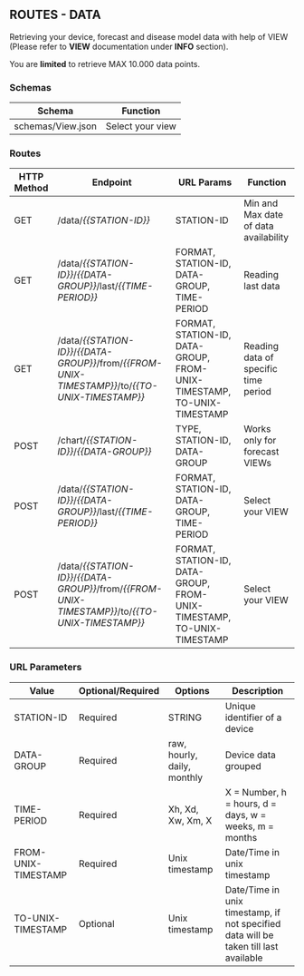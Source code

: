 ## ROUTES - DATA

Retrieving your device, forecast and disease model data with help of VIEW (Please refer to **VIEW** documentation under **INFO** section). 

You are **limited** to retrieve MAX 10.000 data points.

### Schemas

| Schema                  | Function                    | 
|-------------------------|-----------------------------|
| schemas/View.json | Select your view    |

### Routes

| HTTP Method   |    Endpoint    | URL Params | Function                           |
| ------------- |----------------|------------| -----------------------------------|
| GET           | /data/*{{STATION-ID}}* | STATION-ID       | Min and Max date of data availability |
| GET           | /data/*{{STATION-ID}}*/*{{DATA-GROUP}}*/last/*{{TIME-PERIOD}}* | FORMAT, STATION-ID, DATA-GROUP, TIME-PERIOD       | Reading last data              |
| GET           | /data/*{{STATION-ID}}*/*{{DATA-GROUP}}*/from/*{{FROM-UNIX-TIMESTAMP}}*/to/*{{TO-UNIX-TIMESTAMP}}* | FORMAT, STATION-ID, DATA-GROUP, FROM-UNIX-TIMESTAMP, TO-UNIX-TIMESTAMP       | Reading data of specific time period           |
| POST          | /chart/*{{STATION-ID}}*/*{{DATA-GROUP}}* | TYPE, STATION-ID, DATA-GROUP       | Works only for forecast VIEWs |
| POST          | /data/*{{STATION-ID}}*/*{{DATA-GROUP}}*/last/*{{TIME-PERIOD}}* | FORMAT, STATION-ID, DATA-GROUP, TIME-PERIOD       | Select your VIEW      |
| POST          | /data/*{{STATION-ID}}*/*{{DATA-GROUP}}*/from/*{{FROM-UNIX-TIMESTAMP}}*/to/*{{TO-UNIX-TIMESTAMP}}* | FORMAT, STATION-ID, DATA-GROUP, FROM-UNIX-TIMESTAMP, TO-UNIX-TIMESTAMP       | Select your VIEW    |

### URL Parameters

| Value                   | Optional/Required           |  Options                    | Description                |
|-------------------------|-----------------------------|-----------------------------|----------------------------|
| STATION-ID              | Required                    | STRING                      | Unique identifier of a device |
| DATA-GROUP              | Required                    | raw, hourly, daily, monthly  | Device data grouped |
| TIME-PERIOD             | Required                    | Xh, Xd, Xw, Xm, X | X = Number, h = hours, d = days, w = weeks, m = months |
| FROM-UNIX-TIMESTAMP     | Required                    | Unix timestamp	| Date/Time in unix timestamp | 
| TO-UNIX-TIMESTAMP       | Optional                    | Unix timestamp  | Date/Time in unix timestamp, if not specified data will be taken till last available |